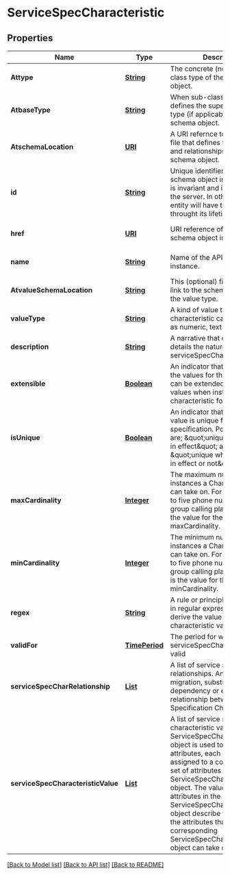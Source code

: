 # ServiceSpecCharacteristic
## Properties

Name | Type | Description | Notes
------------ | ------------- | ------------- | -------------
**Attype** | [**String**](string.md) | The concrete (non-abstract) class type of the API schema object. | [default to null]
**AtbaseType** | [**String**](string.md) | When sub-classing, this defines the super/base class type (if  applicable) of the API schema object. | [optional] [default to null]
**AtschemaLocation** | [**URI**](URI.md) | A URI refernce to the schema file that defines the attributes and relationships of the API schema object. | [optional] [default to null]
**id** | [**String**](string.md) | Unique identifier of the API schema object instance. The  ID is invariant and is assigned by the server. In other words  this entity will have the same ID throught its lifetime. | [default to null]
**href** | [**URI**](URI.md) | URI reference of the API schema object instance. | [optional] [default to null]
**name** | [**String**](string.md) | Name of the API schema object instance. | [optional] [default to null]
**AtvalueSchemaLocation** | [**String**](string.md) | This (optional) field provides a link to the schema describing  the value type. | [optional] [default to null]
**valueType** | [**String**](string.md) | A kind of value that the characteristic can take on, such as numeric, text and so forth | [optional] [default to null]
**description** | [**String**](string.md) | A narrative that explains in details the nature of the serviceSpecCharacteristic | [optional] [default to null]
**extensible** | [**Boolean**](boolean.md) | An indicator that specifies that the values for the  characteristic can be extended by adding new values when  instantiating a characteristic for an Entity. | [optional] [default to null]
**isUnique** | [**Boolean**](boolean.md) | An indicator that specifies if a value is unique for the specification. Possible values are; \&quot;unique while value is in effect\&quot; and \&quot;unique whether value is in effect or not\&quot; | [optional] [default to null]
**maxCardinality** | [**Integer**](integer.md) | The maximum number of instances a CharacteristicValue can take on. For example, zero to five phone numbers in a group calling plan, where five is the value for the maxCardinality. | [optional] [default to null]
**minCardinality** | [**Integer**](integer.md) | The minimum number of instances a CharacteristicValue can take on. For example, zero to five phone numbers in a group calling plan, where  zero is the value for the minCardinality. | [optional] [default to null]
**regex** | [**String**](string.md) | A rule or principle represented in regular expression used to derive the value of a characteristic value. | [optional] [default to null]
**validFor** | [**TimePeriod**](TimePeriod.md) | The period for which the serviceSpecCharacteristic is valid | [optional] [default to null]
**serviceSpecCharRelationship** | [**List**](ServiceSpecificationRelationship.md) | A list of service spec char relationships. An aggregation, migration, substitution, dependency or exclusivity relationship between/among Specification Characteristics. | [optional] [default to null]
**serviceSpecCharacteristicValue** | [**List**](ServiceSpecCharacteristicValue.md) | A list of service spec characteristic values. A  ServiceSpecCharacteristicValue object is used to define a set  of attributes, each of which can be assigned to a corresponding  set of attributes in a ServiceSpecCharacteristic object. The  values of the attributes in the ServiceSpecCharacteristicValue  object describe the values of the attributes that a  corresponding ServiceSpecCharacteristic object can take on. | [optional] [default to null]

[[Back to Model list]](../README.md#documentation-for-models) [[Back to API list]](../README.md#documentation-for-api-endpoints) [[Back to README]](../README.md)


